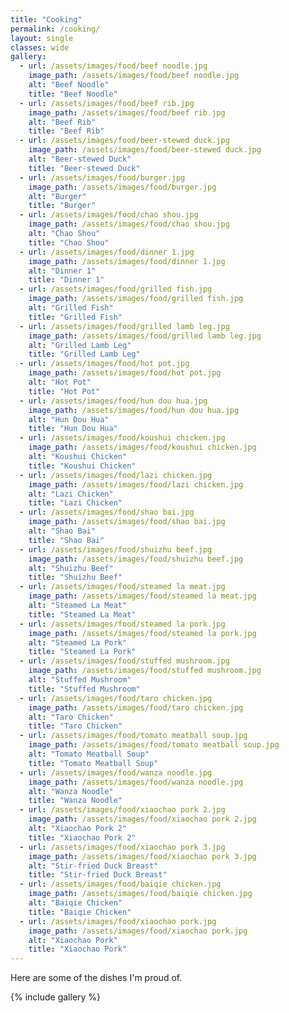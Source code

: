 ```yaml
---
title: "Cooking"
permalink: /cooking/
layout: single
classes: wide
gallery:
  - url: /assets/images/food/beef noodle.jpg
    image_path: /assets/images/food/beef noodle.jpg
    alt: "Beef Noodle"
    title: "Beef Noodle"
  - url: /assets/images/food/beef rib.jpg
    image_path: /assets/images/food/beef rib.jpg
    alt: "Beef Rib"
    title: "Beef Rib"
  - url: /assets/images/food/beer-stewed duck.jpg
    image_path: /assets/images/food/beer-stewed duck.jpg
    alt: "Beer-stewed Duck"
    title: "Beer-stewed Duck"
  - url: /assets/images/food/burger.jpg
    image_path: /assets/images/food/burger.jpg
    alt: "Burger"
    title: "Burger"
  - url: /assets/images/food/chao shou.jpg
    image_path: /assets/images/food/chao shou.jpg
    alt: "Chao Shou"
    title: "Chao Shou"
  - url: /assets/images/food/dinner 1.jpg
    image_path: /assets/images/food/dinner 1.jpg
    alt: "Dinner 1"
    title: "Dinner 1"
  - url: /assets/images/food/grilled fish.jpg
    image_path: /assets/images/food/grilled fish.jpg
    alt: "Grilled Fish"
    title: "Grilled Fish"
  - url: /assets/images/food/grilled lamb leg.jpg
    image_path: /assets/images/food/grilled lamb leg.jpg
    alt: "Grilled Lamb Leg"
    title: "Grilled Lamb Leg"
  - url: /assets/images/food/hot pot.jpg
    image_path: /assets/images/food/hot pot.jpg
    alt: "Hot Pot"
    title: "Hot Pot"
  - url: /assets/images/food/hun dou hua.jpg
    image_path: /assets/images/food/hun dou hua.jpg
    alt: "Hun Dou Hua"
    title: "Hun Dou Hua"
  - url: /assets/images/food/koushui chicken.jpg
    image_path: /assets/images/food/koushui chicken.jpg
    alt: "Koushui Chicken"
    title: "Koushui Chicken"
  - url: /assets/images/food/lazi chicken.jpg
    image_path: /assets/images/food/lazi chicken.jpg
    alt: "Lazi Chicken"
    title: "Lazi Chicken"
  - url: /assets/images/food/shao bai.jpg
    image_path: /assets/images/food/shao bai.jpg
    alt: "Shao Bai"
    title: "Shao Bai"
  - url: /assets/images/food/shuizhu beef.jpg
    image_path: /assets/images/food/shuizhu beef.jpg
    alt: "Shuizhu Beef"
    title: "Shuizhu Beef"
  - url: /assets/images/food/steamed la meat.jpg
    image_path: /assets/images/food/steamed la meat.jpg
    alt: "Steamed La Meat"
    title: "Steamed La Meat"
  - url: /assets/images/food/steamed la pork.jpg
    image_path: /assets/images/food/steamed la pork.jpg
    alt: "Steamed La Pork"
    title: "Steamed La Pork"
  - url: /assets/images/food/stuffed mushroom.jpg
    image_path: /assets/images/food/stuffed mushroom.jpg
    alt: "Stuffed Mushroom"
    title: "Stuffed Mushroom"
  - url: /assets/images/food/taro chicken.jpg
    image_path: /assets/images/food/taro chicken.jpg
    alt: "Taro Chicken"
    title: "Taro Chicken"
  - url: /assets/images/food/tomato meatball soup.jpg
    image_path: /assets/images/food/tomato meatball soup.jpg
    alt: "Tomato Meatball Soup"
    title: "Tomato Meatball Soup"
  - url: /assets/images/food/wanza noodle.jpg
    image_path: /assets/images/food/wanza noodle.jpg
    alt: "Wanza Noodle"
    title: "Wanza Noodle"
  - url: /assets/images/food/xiaochao pork 2.jpg
    image_path: /assets/images/food/xiaochao pork 2.jpg
    alt: "Xiaochao Pork 2"
    title: "Xiaochao Pork 2"
  - url: /assets/images/food/xiaochao pork 3.jpg
    image_path: /assets/images/food/xiaochao pork 3.jpg
    alt: "Stir-fried Duck Breast"
    title: "Stir-fried Duck Breast"
  - url: /assets/images/food/baiqie chicken.jpg
    image_path: /assets/images/food/baiqie chicken.jpg
    alt: "Baiqie Chicken"
    title: "Baiqie Chicken"
  - url: /assets/images/food/xiaochao pork.jpg
    image_path: /assets/images/food/xiaochao pork.jpg
    alt: "Xiaochao Pork"
    title: "Xiaochao Pork"
---
```


Here are some of the dishes I'm proud of.

{% include gallery %}
